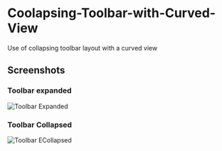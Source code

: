 # Coolapsing-Toolbar-with-Curved-View
Use of collapsing toolbar layout with a curved view

## Screenshots

### Toolbar expanded
![Toolbar Expanded](https://github.com/supto09/Coolapsing-Toolbar-with-Curved-View/blob/master/ss/ss1.png)

### Toolbar Collapsed
![Toolbar ECollapsed](https://github.com/supto09/Coolapsing-Toolbar-with-Curved-View/blob/master/ss/ss2.png)
